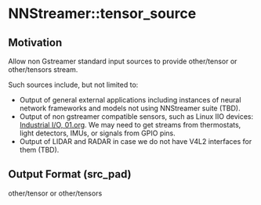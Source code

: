 # NNStreamer::tensor_source

## Motivation

Allow non Gstreamer standard input sources to provide other/tensor or other/tensors stream.

Such sources include, but not limited to:

- Output of general external applications including instances of neural network frameworks and models not using NNStreamer suite (TBD).
- Output of non gstreamer compatible sensors, such as Linux IIO devices: [Industrial I/O, 01.org](https://01.org/linuxgraphics/gfx-docs/drm/driver-api/iio/index.html). We may need to get streams from thermostats, light detectors, IMUs, or signals from GPIO pins.
- Output of LIDAR and RADAR in case we do not have V4L2 interfaces for them (TBD).


## Output Format (src_pad)

other/tensor or other/tensors
